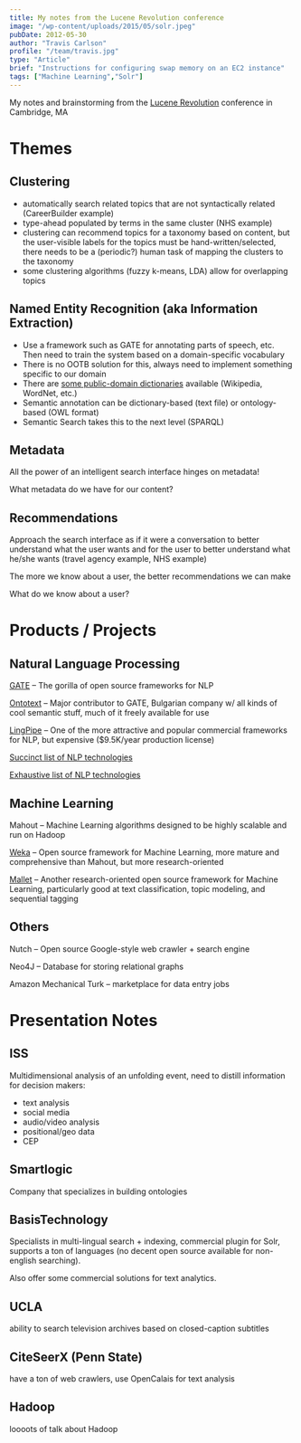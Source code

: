 ```yaml
---
title: My notes from the Lucene Revolution conference
image: "/wp-content/uploads/2015/05/solr.jpeg"
pubDate: 2012-05-30
author: "Travis Carlson"
profile: "/team/travis.jpg"
type: "Article"
brief: "Instructions for configuring swap memory on an EC2 instance"
tags: ["Machine Learning","Solr"]
---
```

My notes and brainstorming from the <a href="http://lucenerevolution.org/past-events/" target="_blank">Lucene Revolution</a> conference in Cambridge, MA

# Themes

## Clustering

  * automatically search related topics that are not syntactically related (CareerBuilder example)
  * type-ahead populated by terms in the same cluster (NHS example)
  * clustering can recommend topics for a taxonomy based on content, but the user-visible labels for the topics must be hand-written/selected, there needs to be a (periodic?) human task of mapping the clusters to the taxonomy
  * some clustering algorithms (fuzzy k-means, LDA) allow for overlapping topics

## Named Entity Recognition (aka Information Extraction)

  * Use a framework such as GATE for annotating parts of speech, etc. Then need to train the system based on a domain-specific vocabulary
  * There is no OOTB solution for this, always need to implement something specific to our domain
  * There are <a href="http://www.w3.org/wiki/SweoIG/TaskForces/CommunityProjects/LinkingOpenData" target="_blank">some public-domain dictionaries</a> available (Wikipedia, WordNet, etc.)
  * Semantic annotation can be dictionary-based (text file) or ontology-based (OWL format)
  * Semantic Search takes this to the next level (SPARQL)

## Metadata

All the power of an intelligent search interface hinges on metadata!
  
What metadata do we have for our content?

## Recommendations

Approach the search interface as if it were a conversation to better understand what the user wants and for the user to better understand what he/she wants (travel agency example, NHS example)
  
The more we know about a user, the better recommendations we can make
  
What do we know about a user?

# Products / Projects

## Natural Language Processing

<a href="http://gate.ac.uk" target="_blank">GATE</a> &#8211; The gorilla of open source frameworks for NLP
  
<a href="http://www.ontotext.com" target="_blank">Ontotext</a> &#8211; Major contributor to GATE, Bulgarian company w/ all kinds of cool semantic stuff, much of it freely available for use
  
<a href="http://alias-i.com/lingpipe" target="_blank">LingPipe</a> &#8211; One of the more attractive and popular commercial frameworks for NLP, but expensive ($9.5K/year production license)

<a href="http://www.searchenginecaffe.com/2007/03/java-open-source-text-mining-and.html" target="_blank">Succinct list of NLP technologies</a>
  
<a href="http://alias-i.com/lingpipe/web/competition.html" target="_blank">Exhaustive list of NLP technologies</a>

## Machine Learning

Mahout &#8211; Machine Learning algorithms designed to be highly scalable and run on Hadoop
  
<a href="http://www.cs.waikato.ac.nz/ml/weka/" target="_blank">Weka</a> &#8211; Open source framework for Machine Learning, more mature and comprehensive than Mahout, but more research-oriented
  
<a href="http://mallet.cs.umass.edu" target="_blank">Mallet</a> &#8211; Another research-oriented open source framework for Machine Learning, particularly good at text classification, topic modeling, and sequential tagging 

## Others

Nutch &#8211; Open source Google-style web crawler + search engine
  
Neo4J &#8211; Database for storing relational graphs
  
Amazon Mechanical Turk &#8211; marketplace for data entry jobs

# Presentation Notes

## ISS

Multidimensional analysis of an unfolding event, need to distill information for decision makers:

  * text analysis
  * social media
  * audio/video analysis
  * positional/geo data
  * CEP 

## Smartlogic

Company that specializes in building ontologies

## BasisTechnology

Specialists in multi-lingual search + indexing, commercial plugin for Solr, supports a ton of languages (no decent open source available for non-english searching).
  
Also offer some commercial solutions for text analytics.

## UCLA

ability to search television archives based on closed-caption subtitles

## CiteSeerX (Penn State)

have a ton of web crawlers, use OpenCalais for text analysis

## Hadoop

loooots of talk about Hadoop
